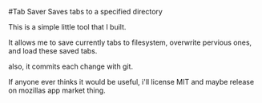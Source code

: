 #Tab Saver
Saves tabs to a specified directory


This is a simple little tool that I built.

It allows me to save currently tabs to filesystem, overwrite pervious ones, and load these saved tabs.

also, it commits each change with git.

If anyone ever thinks it would be useful, i'll license MIT and maybe release on mozillas app market thing.
